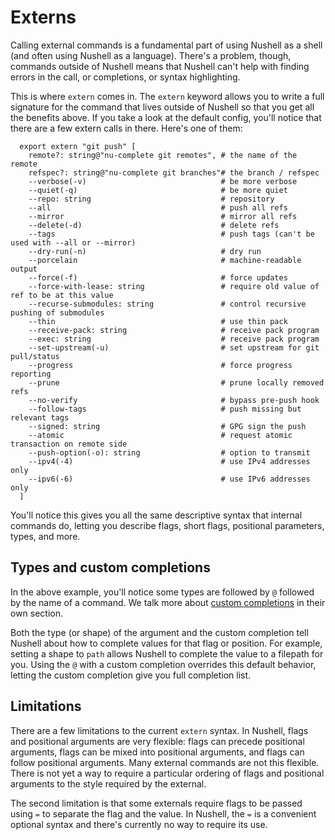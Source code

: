 # Externs

Calling external commands is a fundamental part of using Nushell as a shell (and often using Nushell as a language). There's a problem, though, commands outside of Nushell means that Nushell can't help with finding errors in the call, or completions, or syntax highlighting.

This is where `extern` comes in. The `extern` keyword allows you to write a full signature for the command that lives outside of Nushell so that you get all the benefits above. If you take a look at the default config, you'll notice that there are a few extern calls in there. Here's one of them:

```
  export extern "git push" [
    remote?: string@"nu-complete git remotes", # the name of the remote
    refspec?: string@"nu-complete git branches"# the branch / refspec
    --verbose(-v)                              # be more verbose
    --quiet(-q)                                # be more quiet
    --repo: string                             # repository
    --all                                      # push all refs
    --mirror                                   # mirror all refs
    --delete(-d)                               # delete refs
    --tags                                     # push tags (can't be used with --all or --mirror)
    --dry-run(-n)                              # dry run
    --porcelain                                # machine-readable output
    --force(-f)                                # force updates
    --force-with-lease: string                 # require old value of ref to be at this value
    --recurse-submodules: string               # control recursive pushing of submodules
    --thin                                     # use thin pack
    --receive-pack: string                     # receive pack program
    --exec: string                             # receive pack program
    --set-upstream(-u)                         # set upstream for git pull/status
    --progress                                 # force progress reporting
    --prune                                    # prune locally removed refs
    --no-verify                                # bypass pre-push hook
    --follow-tags                              # push missing but relevant tags
    --signed: string                           # GPG sign the push
    --atomic                                   # request atomic transaction on remote side
    --push-option(-o): string                  # option to transmit
    --ipv4(-4)                                 # use IPv4 addresses only
    --ipv6(-6)                                 # use IPv6 addresses only
  ]
```

You'll notice this gives you all the same descriptive syntax that internal commands do, letting you describe flags, short flags, positional parameters, types, and more.

## Types and custom completions

In the above example, you'll notice some types are followed by `@` followed by the name of a command. We talk more about [custom completions](custom_completions.md) in their own section.

Both the type (or shape) of the argument and the custom completion tell Nushell about how to complete values for that flag or position. For example, setting a shape to `path` allows Nushell to complete the value to a filepath for you. Using the `@` with a custom completion overrides this default behavior, letting the custom completion give you full completion list.

## Limitations

There are a few limitations to the current `extern` syntax. In Nushell, flags and positional arguments are very flexible: flags can precede positional arguments, flags can be mixed into positional arguments, and flags can follow positional arguments. Many external commands are not this flexible. There is not yet a way to require a particular ordering of flags and positional arguments to the style required by the external.

The second limitation is that some externals require flags to be passed using `=` to separate the flag and the value. In Nushell, the `=` is a convenient optional syntax and there's currently no way to require its use.
